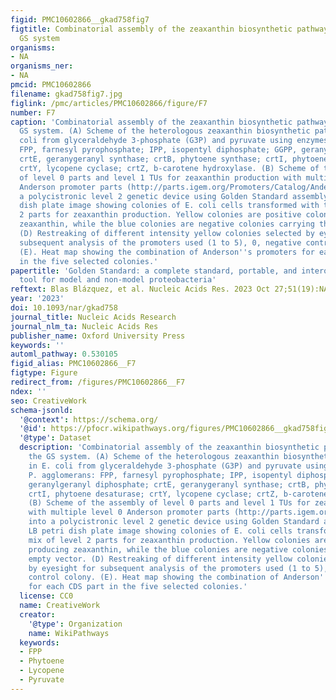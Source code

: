 ```yaml
---
figid: PMC10602866__gkad758fig7
figtitle: Combinatorial assembly of the zeaxanthin biosynthetic pathway using the
  GS system
organisms:
- NA
organisms_ner:
- NA
pmcid: PMC10602866
filename: gkad758fig7.jpg
figlink: /pmc/articles/PMC10602866/figure/F7
number: F7
caption: 'Combinatorial assembly of the zeaxanthin biosynthetic pathway using the
  GS system. (A) Scheme of the heterologous zeaxanthin biosynthetic pathway in E.
  coli from glyceraldehyde 3-phosphate (G3P) and pyruvate using enzymes from P. agglomerans:
  FPP, farnesyl pyrophosphate; IPP, isopentyl diphosphate; GGPP, geranylgeranyl diphosphate;
  crtE, geranygeranyl synthase; crtB, phytoene synthase; crtI, phytoene desaturase;
  crtY, lycopene cyclase; crtZ, b-carotene hydroxylase. (B) Scheme of the assembly
  of level 0 parts and level 1 TUs for zeaxanthin production with multiple level 0
  Anderson promoter parts (http://parts.igem.org/Promoters/Catalog/Anderson) into
  a polycistronic level 2 genetic device using Golden Standard assembly. (C) LB petri
  dish plate image showing colonies of E. coli cells transformed with the mix of level
  2 parts for zeaxanthin production. Yellow colonies are positive colonies producing
  zeaxanthin, while the blue colonies are negative colonies carrying the empty vector.
  (D) Restreaking of different intensity yellow colonies selected by eyesight for
  subsequent analysis of the promoters used (1 to 5), 0, negative control colony.
  (E). Heat map showing the combination of Anderson''s promoters for each CDS part
  in the five selected colonies.'
papertitle: 'Golden Standard: a complete standard, portable, and interoperative MoClo
  tool for model and non-model proteobacteria'
reftext: Blas Blázquez, et al. Nucleic Acids Res. 2023 Oct 27;51(19):NA.
year: '2023'
doi: 10.1093/nar/gkad758
journal_title: Nucleic Acids Research
journal_nlm_ta: Nucleic Acids Res
publisher_name: Oxford University Press
keywords: ''
automl_pathway: 0.530105
figid_alias: PMC10602866__F7
figtype: Figure
redirect_from: /figures/PMC10602866__F7
ndex: ''
seo: CreativeWork
schema-jsonld:
  '@context': https://schema.org/
  '@id': https://pfocr.wikipathways.org/figures/PMC10602866__gkad758fig7.html
  '@type': Dataset
  description: 'Combinatorial assembly of the zeaxanthin biosynthetic pathway using
    the GS system. (A) Scheme of the heterologous zeaxanthin biosynthetic pathway
    in E. coli from glyceraldehyde 3-phosphate (G3P) and pyruvate using enzymes from
    P. agglomerans: FPP, farnesyl pyrophosphate; IPP, isopentyl diphosphate; GGPP,
    geranylgeranyl diphosphate; crtE, geranygeranyl synthase; crtB, phytoene synthase;
    crtI, phytoene desaturase; crtY, lycopene cyclase; crtZ, b-carotene hydroxylase.
    (B) Scheme of the assembly of level 0 parts and level 1 TUs for zeaxanthin production
    with multiple level 0 Anderson promoter parts (http://parts.igem.org/Promoters/Catalog/Anderson)
    into a polycistronic level 2 genetic device using Golden Standard assembly. (C)
    LB petri dish plate image showing colonies of E. coli cells transformed with the
    mix of level 2 parts for zeaxanthin production. Yellow colonies are positive colonies
    producing zeaxanthin, while the blue colonies are negative colonies carrying the
    empty vector. (D) Restreaking of different intensity yellow colonies selected
    by eyesight for subsequent analysis of the promoters used (1 to 5), 0, negative
    control colony. (E). Heat map showing the combination of Anderson''s promoters
    for each CDS part in the five selected colonies.'
  license: CC0
  name: CreativeWork
  creator:
    '@type': Organization
    name: WikiPathways
  keywords:
  - FPP
  - Phytoene
  - Lycopene
  - Pyruvate
---
```

